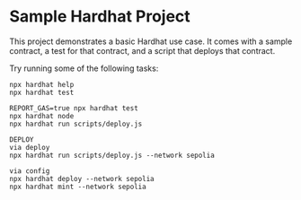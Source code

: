 # Sample Hardhat Project

This project demonstrates a basic Hardhat use case. It comes with a sample contract, a test for that contract, and a script that deploys that contract.

Try running some of the following tasks:

```shell
npx hardhat help
npx hardhat test

REPORT_GAS=true npx hardhat test
npx hardhat node
npx hardhat run scripts/deploy.js

DEPLOY
via deploy
npx hardhat run scripts/deploy.js --network sepolia

via config
npx hardhat deploy --network sepolia
npx hardhat mint --network sepolia

```
